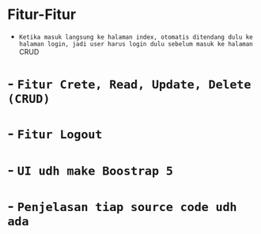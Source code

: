 # Fitur-Fitur

- `Ketika masuk langsung ke halaman index, otomatis ditendang dulu ke halaman login, jadi user harus login dulu sebelum masuk ke halaman` CRUD

# - `Fitur Crete, Read, Update, Delete (CRUD)`
# - `Fitur Logout ` 
# - `UI udh make Boostrap 5`
# - `Penjelasan tiap source code udh ada `